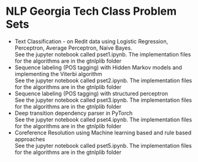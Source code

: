 # NLP Georgia Tech Class Problem Sets
<ul>
<li>Text Classification - on Redit data using Logistic Regression, Perceptron, Average Perceptron, Naive Bayes.<br/>
See the jupyter notebook called pset1.ipynb. The implementation files for the algorithms are in the gtnlplib folder</li>
<li>Sequence labeling (POS tagging) with Hidden Markov models and implementing the Viterbi algorithm<br/>
See the jupyter notebook called pset2.ipynb. The implementation files for the algorithms are in the gtnlplib folder</li>
<li>Sequence labeling (POS tagging) with  structured perceptron<br/>
See the jupyter notebook called pset3.ipynb. The implementation files for the algorithms are in the gtnlplib folder</li>
<li>Deep transition dependency parser in PyTorch<br/>
See the jupyter notebook called pset4.ipynb. The implementation files for the algorithms are in the gtnlplib folder</li>
<li>Coreference Resolution using Machine learning based and rule based approaches<br/>
See the jupyter notebook called pset5.ipynb. The implementation files for the algorithms are in the gtnlplib folder</li>
</ul>
